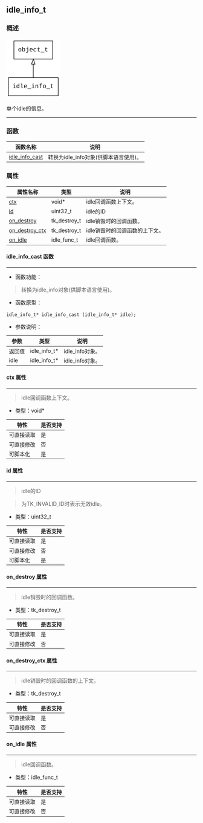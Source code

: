 ## idle\_info\_t
### 概述
![image](images/idle_info_t_0.png)


 单个idle的信息。

----------------------------------
### 函数
<p id="idle_info_t_methods">

| 函数名称 | 说明 | 
| -------- | ------------ | 
| <a href="#idle_info_t_idle_info_cast">idle\_info\_cast</a> | 转换为idle_info对象(供脚本语言使用)。 |
### 属性
<p id="idle_info_t_properties">

| 属性名称 | 类型 | 说明 | 
| -------- | ----- | ------------ | 
| <a href="#idle_info_t_ctx">ctx</a> | void* | idle回调函数上下文。 |
| <a href="#idle_info_t_id">id</a> | uint32\_t | idle的ID |
| <a href="#idle_info_t_on_destroy">on\_destroy</a> | tk\_destroy\_t | idle销毁时的回调函数。 |
| <a href="#idle_info_t_on_destroy_ctx">on\_destroy\_ctx</a> | tk\_destroy\_t | idle销毁时的回调函数的上下文。 |
| <a href="#idle_info_t_on_idle">on\_idle</a> | idle\_func\_t | idle回调函数。 |
#### idle\_info\_cast 函数
-----------------------

* 函数功能：

> <p id="idle_info_t_idle_info_cast"> 转换为idle_info对象(供脚本语言使用)。



* 函数原型：

```
idle_info_t* idle_info_cast (idle_info_t* idle);
```

* 参数说明：

| 参数 | 类型 | 说明 |
| -------- | ----- | --------- |
| 返回值 | idle\_info\_t* | idle\_info对象。 |
| idle | idle\_info\_t* | idle\_info对象。 |
#### ctx 属性
-----------------------
> <p id="idle_info_t_ctx"> idle回调函数上下文。


* 类型：void*

| 特性 | 是否支持 |
| -------- | ----- |
| 可直接读取 | 是 |
| 可直接修改 | 否 |
| 可脚本化   | 是 |
#### id 属性
-----------------------
> <p id="idle_info_t_id"> idle的ID

 > 为TK\_INVALID\_ID时表示无效idle。


* 类型：uint32\_t

| 特性 | 是否支持 |
| -------- | ----- |
| 可直接读取 | 是 |
| 可直接修改 | 否 |
| 可脚本化   | 是 |
#### on\_destroy 属性
-----------------------
> <p id="idle_info_t_on_destroy"> idle销毁时的回调函数。


* 类型：tk\_destroy\_t

| 特性 | 是否支持 |
| -------- | ----- |
| 可直接读取 | 是 |
| 可直接修改 | 否 |
#### on\_destroy\_ctx 属性
-----------------------
> <p id="idle_info_t_on_destroy_ctx"> idle销毁时的回调函数的上下文。


* 类型：tk\_destroy\_t

| 特性 | 是否支持 |
| -------- | ----- |
| 可直接读取 | 是 |
| 可直接修改 | 否 |
#### on\_idle 属性
-----------------------
> <p id="idle_info_t_on_idle"> idle回调函数。


* 类型：idle\_func\_t

| 特性 | 是否支持 |
| -------- | ----- |
| 可直接读取 | 是 |
| 可直接修改 | 否 |
